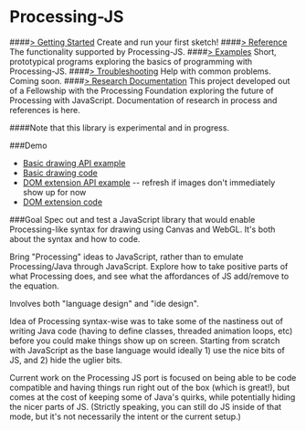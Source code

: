 Processing-JS
=============

####[> Getting Started](https://github.com/lmccart/processing-js/wiki/Getting-Started)
Create and run your first sketch!
####[> Reference](https://github.com/lmccart/processing-js/wiki/Reference)
The functionality supported by Processing-JS.
####[> Examples](https://github.com/lmccart/processing-js/wiki/Examples)
Short, prototypical programs exploring the basics of programming with Processing-JS.
####[> Troubleshooting](https://github.com/lmccart/processing-js/wiki/Troubleshooting)
Help with common problems. Coming soon.
####[> Research Documentation](https://github.com/lmccart/processing-js/wiki/Research-Documentation)
This project developed out of a Fellowship with the Processing Foundation exploring the future of Processing with JavaScript. Documentation of research in process and references is here.

####Note that this library is experimental and in progress.

###Demo
+ [Basic drawing API example](http://htmlpreview.github.io/?https://github.com/lmccart/processing-js/blob/master/experiments/testlib_alpha/index.html)
+ [Basic drawing code](https://github.com/lmccart/processing-js/blob/master/experiments/testlib_alpha/sketch.js)
+ [DOM extension API example](http://htmlpreview.github.io/?https://github.com/lmccart/processing-js/blob/master/experiments/testlib/index2.html) -- refresh if images don't immediately show up for now
+ [DOM extension code](https://github.com/lmccart/processing-js/blob/master/experiments/testlib/sketch2.js)

###Goal
Spec out and test a JavaScript library that would enable Processing-like syntax for drawing using Canvas and WebGL. It's both about the syntax and how to code.


Bring "Processing" ideas to JavaScript, rather than to emulate Processing/Java through JavaScript. Explore how to take positive parts of what Processing does, and see what the affordances of JS add/remove to the equation.


Involves both "language design" and "ide design".


Idea of Processing syntax-wise was to take some of the nastiness out of writing Java code (having to define classes, threaded animation loops, etc) before you could make things show up on screen. Starting from scratch with JavaScript as the base language would ideally 1) use the nice bits of JS, and 2) hide the uglier bits.


Current work on the Processing JS port is focused on being able to be code compatible and having things run right out of the box (which is great!), but comes at the cost of keeping some of Java's quirks, while potentially hiding the nicer parts of JS. (Strictly speaking, you can still do JS inside of that mode, but it's not necessarily the intent or the current setup.)

